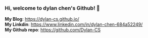 ### Hi, welcome to dylan chen's Github! 👋
**My Blog**: https://dylan-cs.github.io/  
**My Linkdin**: https://www.linkedin.com/in/dylan-chen-684a52249/  
**My Github repo**: https://github.com/Dylan-CS




<!--
**Dylan-CS/Dylan-CS** is a ✨ _special_ ✨ repository because its `README.md` (this file) appears on your GitHub profile.

Here are some ideas to get you started:

- 🔭 I’m currently working on ...
- 🌱 I’m currently learning ...
- 👯 I’m looking to collaborate on ...
- 🤔 I’m looking for help with ...
- 💬 Ask me about ...
- 📫 How to reach me: ...
- 😄 Pronouns: ...
- ⚡ Fun fact: ...
-->
